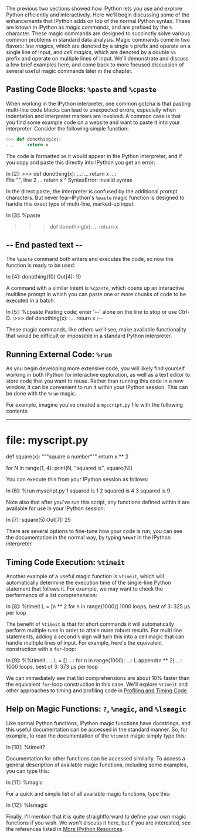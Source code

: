 The previous two sections showed how IPython lets you use and explore Python efficiently and interactively. Here we'll begin discussing some of the enhancements that IPython adds on top of the normal Python syntax. These are known in IPython as  _magic commands_, and are prefixed by the  `%`  character. These magic commands are designed to succinctly solve various common problems in standard data analysis. Magic commands come in two flavors:  _line magics_, which are denoted by a single  `%`  prefix and operate on a single line of input, and  _cell magics_, which are denoted by a double  `%%`  prefix and operate on multiple lines of input. We'll demonstrate and discuss a few brief examples here, and come back to more focused discussion of several useful magic commands later in the chapter.

## Pasting Code Blocks:  `%paste`  and  `%cpaste`

When working in the IPython interpreter, one common gotcha is that pasting multi-line code blocks can lead to unexpected errors, especially when indentation and interpreter markers are involved. A common case is that you find some example code on a website and want to paste it into your interpreter. Consider the following simple function:
```py
>>> def donothing(x):
...     return x
```
The code is formatted as it would appear in the Python interpreter, and if you copy and paste this directly into IPython you get an error:

In [2]: >>> def donothing(x):
   ...:     ...     return x
   ...:     
  File "<ipython-input-20-5a66c8964687>", line 2
    ...     return x
                 ^
SyntaxError: invalid syntax

In the direct paste, the interpreter is confused by the additional prompt characters. But never fear–IPython's  `%paste`  magic function is designed to handle this exact type of multi-line, marked-up input:

In [3]: %paste
>>> def donothing(x):
...     return x

## -- End pasted text --

The  `%paste`  command both enters and executes the code, so now the function is ready to be used:

In [4]: donothing(10)
Out[4]: 10

A command with a similar intent is  `%cpaste`, which opens up an interactive multiline prompt in which you can paste one or more chunks of code to be executed in a batch:

In [5]: %cpaste
Pasting code; enter '--' alone on the line to stop or use Ctrl-D.
:>>> def donothing(x):
:...     return x
:--

These magic commands, like others we'll see, make available functionality that would be difficult or impossible in a standard Python interpreter.

## Running External Code:  `%run`

As you begin developing more extensive code, you will likely find yourself working in both IPython for interactive exploration, as well as a text editor to store code that you want to reuse. Rather than running this code in a new window, it can be convenient to run it within your IPython session. This can be done with the  `%run`  magic.

For example, imagine you've created a  `myscript.py`  file with the following contents:

-------------------------------------

# file: myscript.py

def square(x):
    """square a number"""
    return x ** 2

for N in range(1, 4):
    print(N, "squared is", square(N))

You can execute this from your IPython session as follows:

In [6]: %run myscript.py
1 squared is 1
2 squared is 4
3 squared is 9

Note also that after you've run this script, any functions defined within it are available for use in your IPython session:

In [7]: square(5)
Out[7]: 25

There are several options to fine-tune how your code is run; you can see the documentation in the normal way, by typing  **`%run?`**  in the IPython interpreter.

## Timing Code Execution:  `%timeit`[](https://jakevdp.github.io/PythonDataScienceHandbook/01.03-magic-commands.html#Timing-Code-Execution:-%timeit)

Another example of a useful magic function is  `%timeit`, which will automatically determine the execution time of the single-line Python statement that follows it. For example, we may want to check the performance of a list comprehension:

In [8]: %timeit L = [n ** 2 for n in range(1000)]
1000 loops, best of 3: 325 µs per loop

The benefit of  `%timeit`  is that for short commands it will automatically perform multiple runs in order to attain more robust results. For multi line statements, adding a second  `%`  sign will turn this into a cell magic that can handle multiple lines of input. For example, here's the equivalent construction with a  `for`-loop:

In [9]: %%timeit
   ...: L = []
   ...: for n in range(1000):
   ...:     L.append(n ** 2)
   ...: 
1000 loops, best of 3: 373 µs per loop

We can immediately see that list comprehensions are about 10% faster than the equivalent  `for`-loop construction in this case. We'll explore  `%timeit`  and other approaches to timing and profiling code in  [Profiling and Timing Code](https://jakevdp.github.io/PythonDataScienceHandbook/01.07-timing-and-profiling.html).

## Help on Magic Functions:  `?`,  `%magic`, and  `%lsmagic`[](https://jakevdp.github.io/PythonDataScienceHandbook/01.03-magic-commands.html#Help-on-Magic-Functions:-?,-%magic,-and-%lsmagic)

Like normal Python functions, IPython magic functions have docstrings, and this useful documentation can be accessed in the standard manner. So, for example, to read the documentation of the  `%timeit`  magic simply type this:

In [10]: %timeit?

Documentation for other functions can be accessed similarly. To access a general description of available magic functions, including some examples, you can type this:

In [11]: %magic

For a quick and simple list of all available magic functions, type this:

In [12]: %lsmagic

Finally, I'll mention that it is quite straightforward to define your own magic functions if you wish. We won't discuss it here, but if you are interested, see the references listed in  [More IPython Resources](https://jakevdp.github.io/PythonDataScienceHandbook/01.08-more-ipython-resources.html).
<!--stackedit_data:
eyJoaXN0b3J5IjpbLTI3Mzk0NDg0MywxNDEzODIyMjUwLDEwMz
Y4NTcwNzEsLTE0MzIzMDM4NjQsODI3NTc5ODM3XX0=
-->